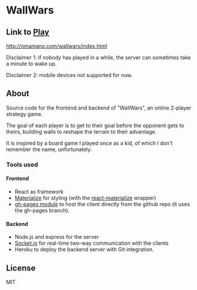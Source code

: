# WallWars

## Link to [Play](http://nmamano.com/wallwars/index.html)

http://nmamano.com/wallwars/index.html

Disclaimer 1: if nobody has played in a while, the server can sometimes take a minute to wake up.

Disclaimer 2: mobile devices not supported for now.

## About

Source code for the frontend and backend of "WallWars", an online 2-player strategy game.

The goal of each player is to get to their goal before the opponent gets to theirs, building walls to reshape the terrain to their advantage.

It is inspired by a board game I played once as a kid, of which I don't remember the name, unfortunately.

### Tools used

#### Frontend

- React as framework
- [Materialize](https://materializecss.com/) for styling (with the [react-materialize](http://react-materialize.github.io/react-materialize/?path=/story/react-materialize--welcome) wrapper)
- [gh-pages module](https://www.npmjs.com/package/gh-pages) to host the client directly from the github repo (it uses the gh-pages branch).

#### Backend

- Node.js and express for the server
- [Socket.io](https://socket.io/) for real-time two-way communication with the clients
- Heroku to deploy the backend server with Git integration.

## License

MIT
